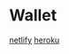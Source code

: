 # Wallet

[netlify](https://612a4c290d73d595ea17f2a0--finance-app-wallet.netlify.app)
[heroku](https://git.heroku.com/finance-app-wallet.git)
